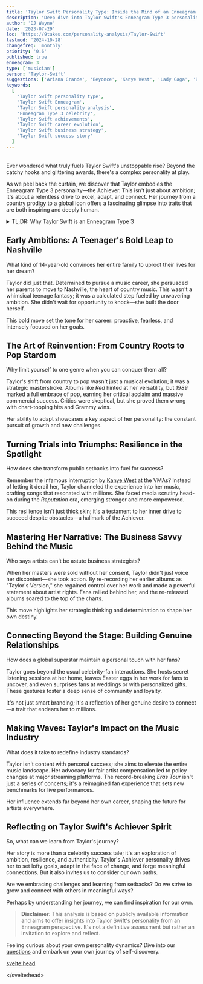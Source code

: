 ```yaml
---
title: 'Taylor Swift Personality Type: Inside the Mind of an Enneagram 3 Achiever'
description: "Deep dive into Taylor Swift's Enneagram Type 3 personality traits, exploring how her ambitious drive and adaptability shaped her journey from country star to global icon"
author: 'DJ Wayne'
date: '2023-07-29'
loc: 'https://9takes.com/personality-analysis/Taylor-Swift'
lastmod: '2024-10-28'
changefreq: 'monthly'
priority: '0.6'
published: true
enneagram: 3
type: ['musician']
person: 'Taylor-Swift'
suggestions: ['Ariana Grande', 'Beyonce', 'Kanye West', 'Lady Gaga', 'Billie Eilish']
keywords:
  [
    'Taylor Swift personality type',
    'Taylor Swift Enneagram',
    'Taylor Swift personality analysis',
    'Enneagram Type 3 celebrity',
    'Taylor Swift achievements',
    'Taylor Swift career evolution',
    'Taylor Swift business strategy',
    'Taylor Swift success story'
  ]
---
```


<script>
  import PopCard from "$lib/components/atoms/PopCard.svelte";
  import BlogPurpose from '$lib/components/blog/BlogPurpose.svelte';
</script>

<div
  style="display: flex;
    justify-content: center;
    margin: 1rem 0;
  "
>
  <PopCard
    image={`/types/3s/${'Taylor-Swift'}.webp`}
    showIcon={false}
    enneagramType="3"
    displayText="Taylor Swift"
    subtext=""
  />
</div>

<!-- https://chatgpt.com/c/67203bc0-7570-8011-82b0-87b56dcaff03 -->

<p class="firstLetter">Ever wondered what truly fuels Taylor Swift's unstoppable rise? Beyond the catchy hooks and glittering awards, there's a complex personality at play.</p>

As we peel back the curtain, we discover that Taylor embodies the Enneagram Type 3 personality—the Achiever. This isn't just about ambition; it's about a relentless drive to excel, adapt, and connect. Her journey from a country prodigy to a global icon offers a fascinating glimpse into traits that are both inspiring and deeply human.

<details>
<summary class="accordion">TL;DR: Why Taylor Swift is an Enneagram Type 3</summary>
<div class="panel">
<ul>
<li><b>Unwavering Pursuit of Success:</b> Taylor Swift epitomizes the classic Type 3 characteristics, particularly in her relentless ambition. Her early relocation to Nashville and tireless dedication to her craft underscore her inherent drive to excel - a defining trait of The Achiever.</li>
<li><b>The Inner Mechanics of an Achiever:</b> Swift's inner world revolves around a perpetual quest for achievement. As a Type 3, her thoughts, emotions, and actions are meticulously geared towards projecting success and garnering validation, both pivotal to her self-esteem.</li>
<li><b>Resilience Amidst Controversy:</b> Swift's journey, punctuated by public feuds, showcases her resilience. Her ability to transform potential setbacks into triumphs through her music mirrors the Type 3's coping mechanism, rooted in the fear of being perceived as unworthy.</li>
<li><b>Driven by Core Motivation:</b> Taylor's core motivation, like most Type 3s, stems from a fear of worthlessness, propelling her relentless pursuit of success and validation. This underlying drive is evident in her lyrics, philanthropic endeavors, and approach to public controversies.</li>
<li><b>Evolution as an Achiever:</b> Swift's career trajectory, from country prodigy to pop icon, demonstrates the Type 3's adaptability and constant striving for growth and reinvention.</li>
</ul>
</div>
</details>

## Early Ambitions: A Teenager's Bold Leap to Nashville

What kind of 14-year-old convinces her entire family to uproot their lives for her dream?

Taylor did just that. Determined to pursue a music career, she persuaded her parents to move to Nashville, the heart of country music. This wasn't a whimsical teenage fantasy; it was a calculated step fueled by unwavering ambition. She didn't wait for opportunity to knock—she built the door herself.

This bold move set the tone for her career: proactive, fearless, and intensely focused on her goals.

## The Art of Reinvention: From Country Roots to Pop Stardom

Why limit yourself to one genre when you can conquer them all?

Taylor's shift from country to pop wasn't just a musical evolution; it was a strategic masterstroke. Albums like _Red_ hinted at her versatility, but _1989_ marked a full embrace of pop, earning her critical acclaim and massive commercial success. Critics were skeptical, but she proved them wrong with chart-topping hits and Grammy wins.

Her ability to adapt showcases a key aspect of her personality: the constant pursuit of growth and new challenges.

## Turning Trials into Triumphs: Resilience in the Spotlight

How does she transform public setbacks into fuel for success?

Remember the infamous interruption by [Kanye West](/personality-analysis/Kanye) at the VMAs? Instead of letting it derail her, Taylor channeled the experience into her music, crafting songs that resonated with millions. She faced media scrutiny head-on during the _Reputation_ era, emerging stronger and more empowered.

This resilience isn't just thick skin; it's a testament to her inner drive to succeed despite obstacles—a hallmark of the Achiever.

## Mastering Her Narrative: The Business Savvy Behind the Music

Who says artists can't be astute business strategists?

When her masters were sold without her consent, Taylor didn't just voice her discontent—she took action. By re-recording her earlier albums as "Taylor's Version," she regained control over her work and made a powerful statement about artist rights. Fans rallied behind her, and the re-released albums soared to the top of the charts.

This move highlights her strategic thinking and determination to shape her own destiny.

## Connecting Beyond the Stage: Building Genuine Relationships

How does a global superstar maintain a personal touch with her fans?

Taylor goes beyond the usual celebrity-fan interactions. She hosts secret listening sessions at her home, leaves Easter eggs in her work for fans to uncover, and even surprises fans at weddings or with personalized gifts. These gestures foster a deep sense of community and loyalty.

It's not just smart branding; it's a reflection of her genuine desire to connect—a trait that endears her to millions.

## Making Waves: Taylor's Impact on the Music Industry

What does it take to redefine industry standards?

Taylor isn't content with personal success; she aims to elevate the entire music landscape. Her advocacy for fair artist compensation led to policy changes at major streaming platforms. The record-breaking _Eras Tour_ isn't just a series of concerts; it's a reimagined fan experience that sets new benchmarks for live performances.

Her influence extends far beyond her own career, shaping the future for artists everywhere.

<BlogPurpose />

## Reflecting on Taylor Swift's Achiever Spirit

So, what can we learn from Taylor's journey?

Her story is more than a celebrity success tale; it's an exploration of ambition, resilience, and authenticity. Taylor's Achiever personality drives her to set lofty goals, adapt in the face of change, and forge meaningful connections. But it also invites us to consider our own paths.

Are we embracing challenges and learning from setbacks? Do we strive to grow and connect with others in meaningful ways?

Perhaps by understanding her journey, we can find inspiration for our own.

> **Disclaimer:** This analysis is based on publicly available information and aims to offer insights into Taylor Swift's personality from an Enneagram perspective. It's not a definitive assessment but rather an invitation to explore and reflect.

Feeling curious about your own personality dynamics? Dive into our [questions](/questions) and embark on your own journey of self-discovery.

<svelte:head>

<script type="application/ld+json">
{
  "@context": "http://schema.org",
  "@graph": [
    {
      "@type": "Article",
      "articleBody": "This article explores the personality traits of Taylor Swift from the perspective of the Enneagram Type 3. Known for her ambition, resilience, and transformational creativity, Swift embodies many characteristics of Type 3 personalities. The article discusses various aspects of Swift's life and career that demonstrate her Type 3 characteristics, including her music evolution, songwriting skills, and media narratives.",
      "creator": {
        "@type": "Person",
        "name": "DJ Wayne",
        "sameAs": ["https://www.instagram.com/djwayne3/", "https://www.youtube.com/@djwayne3", "https://www.linkedin.com/in/davidtwayne/", "https://twitter.com/djwayne3"]
      },
      "author": {
        "@type": "Person",
        "name": "DJ Wayne",
        "sameAs": ["https://www.instagram.com/djwayne3/", "https://www.youtube.com/@djwayne3", "https://www.linkedin.com/in/davidtwayne/", "https://twitter.com/djwayne3"]
      },
      "dateModified": "2024-10-28",
      "datePublished": "2023-07-29",
      "description": "Deep dive into Taylor Swift's Enneagram Type 3 personality traits, exploring how her ambitious drive and adaptability shaped her journey from country star to global icon",
      "headline": "Taylor Swift Personality Type: Inside the Mind of an Enneagram 3 Achiever",
      "image": {
        "@type": "ImageObject",
        "height": 900,
        "url": "https://9takes.com/types/3s/Taylor-Swift.webp",
        "width": 900
      },
      "mainEntityOfPage": {
        "@id": "https://9takes.com/personality-analysis/Taylor-Swift",
        "@type": "WebPage"
      },
      "mentions": {
        "@type": "Person",
        "name": "Taylor Swift",
        "sameAs": ["https://en.wikipedia.org/wiki/Taylor_Swift", "https://www.taylorswift.com/", "https://twitter.com/taylorswift13", "https://www.instagram.com/taylorswift/", "https://www.tiktok.com/@taylorswift"]
      },
      "publisher": {
        "@type": "Organization",
        "sameAs": ["https://www.instagram.com/9takesdotcom/", "https://twitter.com/9takesdotcom"],
        "logo": {
          "@type": "ImageObject",
          "url": "https://9takes.com/brand/aero.png"
        },
        "name": "9takes"
      },
      "keywords": ["Taylor Swift personality type", "Taylor Swift Enneagram", "Taylor Swift personality analysis", "Enneagram Type 3 celebrity", "Taylor Swift achievements", "Taylor Swift career evolution", "Taylor Swift business strategy", "Taylor Swift success story"],
      "articleSection": "Personality Analysis",
      "inLanguage": "en-US",
      "about": [
        {
          "@type": "Thing",
          "name": "Enneagram",
          "sameAs": "https://en.wikipedia.org/wiki/Enneagram_of_Personality"
        },
        {
          "@type": "Thing",
          "name": "Pop music",
          "sameAs": "https://en.wikipedia.org/wiki/Pop_music"
        }
      ],
      "isPartOf": {
        "@type": "WebSite",
        "name": "9takes",
        "url": "https://9takes.com"
      }
    },
    {
      "@type": "FAQPage",
      "mainEntity": [
        {
          "@type": "Question",
          "acceptedAnswer": {
            "@type": "Answer",
            "text": "Taylor Swift exhibits classic Enneagram Type 3 characteristics through her relentless ambition, strategic career moves, and ability to reinvent herself. Her drive for success, meticulous image management, and ability to turn challenges into opportunities are hallmark traits of Type 3 personalities."
          },
          "name": "Why is Taylor Swift considered an Enneagram Type 3?"
        },
        {
          "@type": "Question",
          "acceptedAnswer": {
            "@type": "Answer",
            "text": "Examples include her bold move to Nashville at 14, her genre transitions, her strategic re-recording of albums, and her personal connection with fans. These actions reflect her adaptability, ambition, and focus on maintaining control over her narrative."
          },
          "name": "What are some examples of Taylor Swift's Type 3 characteristics?"
        },
        {
          "@type": "Question",
          "acceptedAnswer": {
            "@type": "Answer",
            "text": "Taylor Swift is often associated with the Enneagram Type 3, known as the Achiever. This personality type is characterized by ambition, adaptability, and a strong desire for success, all of which are evident in her career and personal endeavors."
          },
          "name": "What is Taylor Swift's personality type?"
        },
        {
          "@type": "Question",
          "acceptedAnswer": {
            "@type": "Answer",
            "text": "The Eras Tour reflects her Achiever personality through its innovative approach, record-breaking success, and emphasis on connecting with fans. It's a culmination of her adaptability, strategic planning, and relentless drive to excel."
          },
          "name": "How does the Eras Tour reflect Taylor Swift's Enneagram Type 3 personality?"
        },
        {
          "@type": "Question",
          "acceptedAnswer": {
            "@type": "Answer",
            "text": "Her business approach is marked by strategic thinking and a desire for control over her work. By re-recording her albums and advocating for artist rights, she demonstrates the Achiever's focus on shaping one's own destiny and setting new industry standards."
          },
          "name": "How does Taylor Swift's business strategy reflect her Enneagram type?"
        }
      ]
    }
  ]
}
</script>

</svelte:head>

<style lang="scss">

</style>
